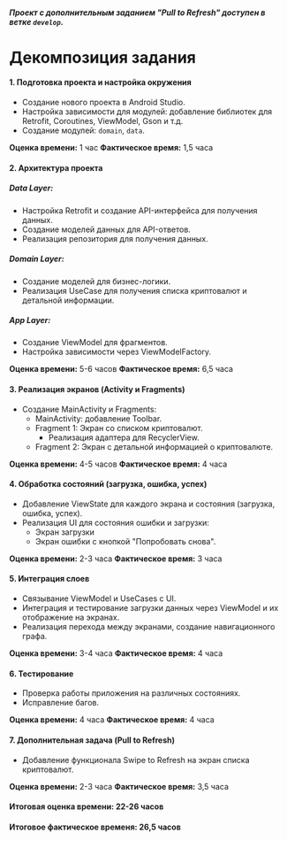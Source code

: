 ##### Проект с дополнительным заданием "Pull to Refresh" доступен в ветке `develop`.

# Декомпозиция задания

#### 1. Подготовка проекта и настройка окружения

- Создание нового проекта в Android Studio.
- Настройка зависимости для модулей: добавление библиотек для Retrofit, Coroutines, ViewModel, Gson и т.д.
- Создание модулей: `domain`, `data`.

**Оценка времени:** 1 час
**Фактическое время:** 1,5 часа

#### 2. Архитектура проекта

##### Data Layer:
- Настройка Retrofit и создание API-интерфейса для получения данных.
- Создание моделей данных для API-ответов.
- Реализация репозитория для получения данных.

##### Domain Layer:
- Создание моделей для бизнес-логики.
- Реализация UseCase для получения списка криптовалют и детальной информации.

##### App Layer:
- Создание ViewModel для фрагментов.
- Настройка зависимости через ViewModelFactory.

**Оценка времени:** 5-6 часов
**Фактическое время:** 6,5 часа

#### 3. Реализация экранов (Activity и Fragments)

- Создание MainActivity и Fragments:
    - MainActivity: добавление Toolbar.
    - Fragment 1: Экран со списком криптовалют.
        - Реализация адаптера для RecyclerView.
    - Fragment 2: Экран с детальной информацией о криптовалюте.

**Оценка времени:** 4-5 часов
**Фактическое время:** 4 часа

#### 4. Обработка состояний (загрузка, ошибка, успех)

- Добавление ViewState для каждого экрана и состояния (загрузка, ошибка, успех).
- Реализация UI для состояния ошибки и загрузки:
    - Экран загрузки
    - Экран ошибки с кнопкой "Попробовать снова".

**Оценка времени:** 2-3 часа
**Фактическое время:** 3 часа

#### 5. Интеграция слоев

- Связывание ViewModel и UseCases с UI.
- Интеграция и тестирование загрузки данных через ViewModel и их отображение на экранах.
- Реализация перехода между экранами, создание навигационного графа.

**Оценка времени:** 3-4 часа
**Фактическое время:** 4 часа

#### 6. Тестирование

- Проверка работы приложения на различных состояниях.
- Исправление багов.

**Оценка времени:** 4 часа
**Фактическое время:** 4 часа

#### 7. Дополнительная задача (Pull to Refresh)

- Добавление функционала Swipe to Refresh на экран списка криптовалют.

**Оценка времени:** 2-3 часа
**Фактическое время:** 3,5 часа


#### Итоговая оценка времени: 22-26 часов
#### Итоговое фактическое временя: 26,5 часов